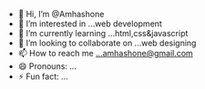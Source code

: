- 👋 Hi, I’m @Amhashone
- 👀 I’m interested in ...web development
- 🌱 I’m currently learning ...html,css&javascript
- 💞️ I’m looking to collaborate on ...web designing
- 📫 How to reach me ...amhashone@gmail.com
- 😄 Pronouns: ...
- ⚡ Fun fact: ...

<!---
Amhashone/Amhashone is a ✨ special ✨ repository because its `README.md` (this file) appears on your GitHub profile.
You can click the Preview link to take a look at your changes.
--->
